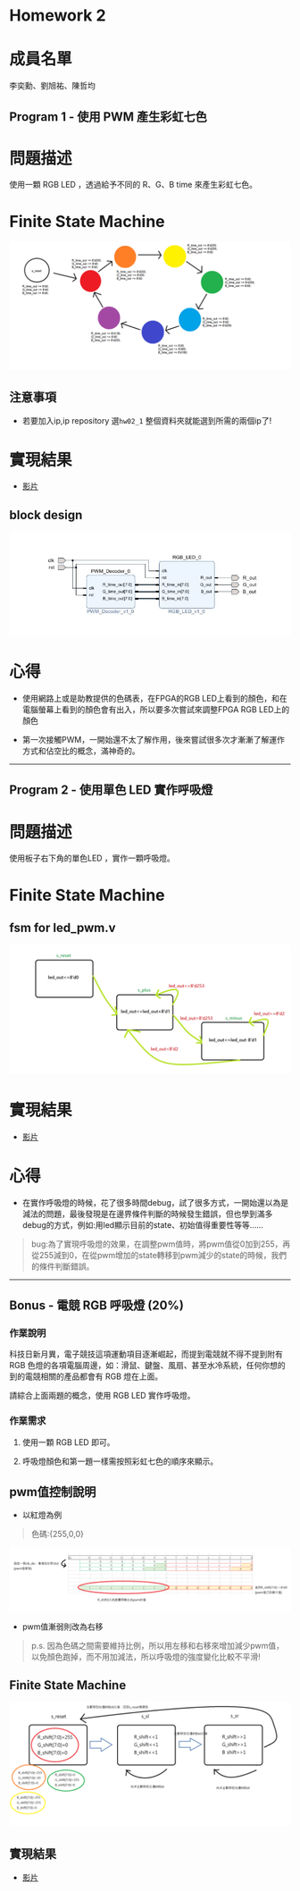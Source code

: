 Homework 2
====================
# 成員名單
李奕勳、劉旭祐、陳哲均

## Program 1 - 使用 PWM 產生彩虹七色 
# 問題描述

使用一顆 RGB LED ，透過給予不同的 R、G、B time 來產生彩虹七色。

# Finite State Machine
<img src="https://github.com/sanwich27/2019_FPGA_Design_Group4/blob/master/hw02_1/image/rainbow_FSM.png"></img>
## 注意事項
* 若要加入ip,ip repository 選`hw02_1` 整個資料夾就能選到所需的兩個ip了!
# 實現結果
 * [影片](https://youtu.be/8cdW0yABxeg)
## block design
<img src="https://github.com/sanwich27/2019_FPGA_Design_Group4/blob/master/hw02_1/image/bd.JPG"></img>
# 心得

* 使用網路上或是助教提供的色碼表，在FPGA的RGB LED上看到的顏色，和在電腦螢幕上看到的顏色會有出入，所以要多次嘗試來調整FPGA RGB LED上的顏色

* 第一次接觸PWM，一開始還不太了解作用，後來嘗試很多次才漸漸了解運作方式和佔空比的概念，滿神奇的。

----------------------------------------------------------------------------------------------------------------------------------------

## Program 2 - 使用單色 LED 實作呼吸燈 
# 問題描述

使用板子右下角的單色LED ，實作一顆呼吸燈。
# Finite State Machine
## fsm for led_pwm.v
<img src="https://github.com/sanwich27/2019_FPGA_Design_Group4/blob/master/hw02_2/image/hw2.jpg"></img>
# 實現結果
  * [影片](https://youtu.be/WnyjReR52XU)
# 心得

* 在實作呼吸燈的時候，花了很多時間debug，試了很多方式，一開始還以為是減法的問題，最後發現是在邊界條件判斷的時候發生錯誤，但也學到滿多debug的方式，例如:用led顯示目前的state、初始值得重要性等等......

> bug:為了實現呼吸燈的效果，在調整pwm值時，將pwm值從0加到255，再從255減到0，在從pwm增加的state轉移到pwm減少的state的時候，我們的條件判斷錯誤。

----------------------------------------------------------------------------------------------------------------------------------------

## Bonus - 電競 RGB 呼吸燈 (20%)

### 作業說明

科技日新月異，電子競技這項運動項目逐漸崛起，而提到電競就不得不提到附有 RGB 色燈的各項電腦周邊，如：滑鼠、鍵盤、風扇、甚至水冷系統，任何你想的到的電競相關的產品都會有 RGB 燈在上面。

請綜合上面兩題的概念，使用 RGB LED 實作呼吸燈。
### 作業需求

1. 使用一顆 RGB LED 即可。

2. 呼吸燈顏色和第一題一樣需按照彩虹七色的順序來顯示。

## pwm值控制說明
* 以紅燈為例

> 色碼:{255,0,0}

<img src="https://github.com/sanwich27/2019_FPGA_Design_Group4/blob/master/hw02_bonus_liu/image/shift.png"></img>

* pwm值漸弱則改為右移

> p.s. 因為色碼之間需要維持比例，所以用左移和右移來增加減少pwm值，以免顏色跑掉，而不用加減法，所以呼吸燈的強度變化比較不平滑!

## Finite State Machine
![bonus_fsm](https://github.com/sanwich27/2019_FPGA_Design_Group4/blob/master/hw02_bonus_liu/image/bonus_fsm.png?raw=true)

## 實現結果
 * [影片](https://youtu.be/9rb8f1onZSs)

